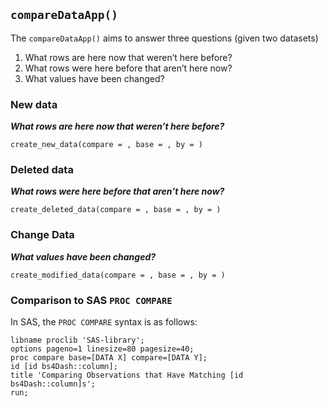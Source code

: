 ## `compareDataApp()`

The `compareDataApp()` aims to answer three questions (given two
datasets)

1.  What rows are here now that weren’t here before?  
2.  What rows were here before that aren’t here now?  
3.  What values have been changed?

### New data

***What rows are here now that weren’t here before?***

    create_new_data(compare = , base = , by = )

### Deleted data

***What rows were here before that aren’t here now?***

    create_deleted_data(compare = , base = , by = )

### Change Data

***What values have been changed?***

    create_modified_data(compare = , base = , by = )

### Comparison to SAS `PROC COMPARE`

In SAS, the `PROC COMPARE` syntax is as follows:

    libname proclib 'SAS-library';
    options pageno=1 linesize=80 pagesize=40;
    proc compare base=[DATA X] compare=[DATA Y];
    id [id bs4Dash::column];
    title 'Comparing Observations that Have Matching [id bs4Dash::column]s';
    run;

